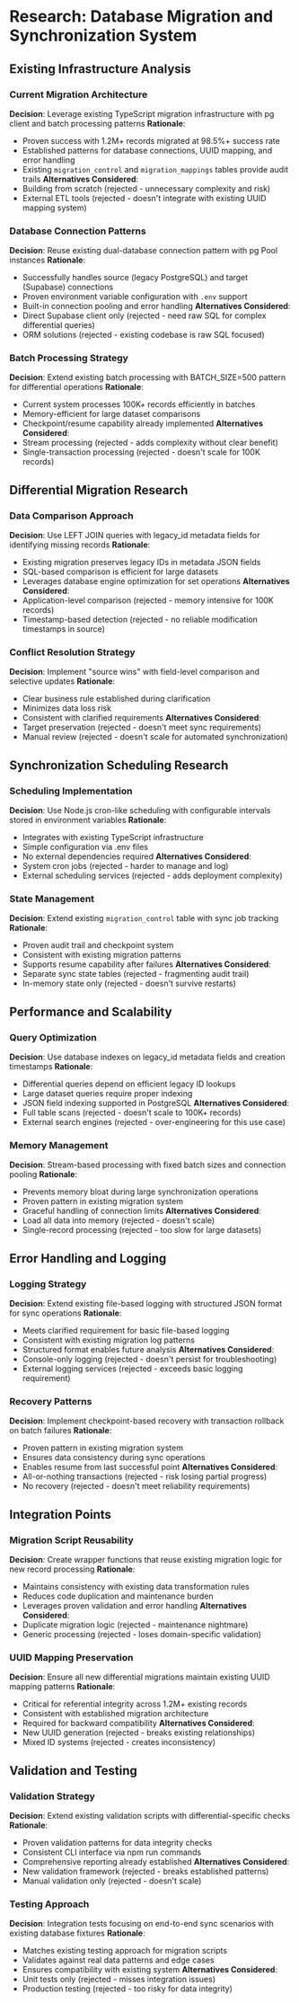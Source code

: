 # Research: Database Migration and Synchronization System

## Existing Infrastructure Analysis

### Current Migration Architecture
**Decision**: Leverage existing TypeScript migration infrastructure with pg client and batch processing patterns
**Rationale**:
- Proven success with 1.2M+ records migrated at 98.5%+ success rate
- Established patterns for database connections, UUID mapping, and error handling
- Existing `migration_control` and `migration_mappings` tables provide audit trails
**Alternatives Considered**:
- Building from scratch (rejected - unnecessary complexity and risk)
- External ETL tools (rejected - doesn't integrate with existing UUID mapping system)

### Database Connection Patterns
**Decision**: Reuse existing dual-database connection pattern with pg Pool instances
**Rationale**:
- Successfully handles source (legacy PostgreSQL) and target (Supabase) connections
- Proven environment variable configuration with `.env` support
- Built-in connection pooling and error handling
**Alternatives Considered**:
- Direct Supabase client only (rejected - need raw SQL for complex differential queries)
- ORM solutions (rejected - existing codebase is raw SQL focused)

### Batch Processing Strategy
**Decision**: Extend existing batch processing with BATCH_SIZE=500 pattern for differential operations
**Rationale**:
- Current system processes 100K+ records efficiently in batches
- Memory-efficient for large dataset comparisons
- Checkpoint/resume capability already implemented
**Alternatives Considered**:
- Stream processing (rejected - adds complexity without clear benefit)
- Single-transaction processing (rejected - doesn't scale for 100K records)

## Differential Migration Research

### Data Comparison Approach
**Decision**: Use LEFT JOIN queries with legacy_id metadata fields for identifying missing records
**Rationale**:
- Existing migration preserves legacy IDs in metadata JSON fields
- SQL-based comparison is efficient for large datasets
- Leverages database engine optimization for set operations
**Alternatives Considered**:
- Application-level comparison (rejected - memory intensive for 100K records)
- Timestamp-based detection (rejected - no reliable modification timestamps in source)

### Conflict Resolution Strategy
**Decision**: Implement "source wins" with field-level comparison and selective updates
**Rationale**:
- Clear business rule established during clarification
- Minimizes data loss risk
- Consistent with clarified requirements
**Alternatives Considered**:
- Target preservation (rejected - doesn't meet sync requirements)
- Manual review (rejected - doesn't scale for automated synchronization)

## Synchronization Scheduling Research

### Scheduling Implementation
**Decision**: Use Node.js cron-like scheduling with configurable intervals stored in environment variables
**Rationale**:
- Integrates with existing TypeScript infrastructure
- Simple configuration via .env files
- No external dependencies required
**Alternatives Considered**:
- System cron jobs (rejected - harder to manage and log)
- External scheduling services (rejected - adds deployment complexity)

### State Management
**Decision**: Extend existing `migration_control` table with sync job tracking
**Rationale**:
- Proven audit trail and checkpoint system
- Consistent with existing migration patterns
- Supports resume capability after failures
**Alternatives Considered**:
- Separate sync state tables (rejected - fragmenting audit trail)
- In-memory state only (rejected - doesn't survive restarts)

## Performance and Scalability

### Query Optimization
**Decision**: Use database indexes on legacy_id metadata fields and creation timestamps
**Rationale**:
- Differential queries depend on efficient legacy ID lookups
- Large dataset queries require proper indexing
- JSON field indexing supported in PostgreSQL
**Alternatives Considered**:
- Full table scans (rejected - doesn't scale to 100K+ records)
- External search engines (rejected - over-engineering for this use case)

### Memory Management
**Decision**: Stream-based processing with fixed batch sizes and connection pooling
**Rationale**:
- Prevents memory bloat during large synchronization operations
- Proven pattern in existing migration system
- Graceful handling of connection limits
**Alternatives Considered**:
- Load all data into memory (rejected - doesn't scale)
- Single-record processing (rejected - too slow for large datasets)

## Error Handling and Logging

### Logging Strategy
**Decision**: Extend existing file-based logging with structured JSON format for sync operations
**Rationale**:
- Meets clarified requirement for basic file-based logging
- Consistent with existing migration log patterns
- Structured format enables future analysis
**Alternatives Considered**:
- Console-only logging (rejected - doesn't persist for troubleshooting)
- External logging services (rejected - exceeds basic logging requirement)

### Recovery Patterns
**Decision**: Implement checkpoint-based recovery with transaction rollback on batch failures
**Rationale**:
- Proven pattern in existing migration system
- Ensures data consistency during sync operations
- Enables resume from last successful point
**Alternatives Considered**:
- All-or-nothing transactions (rejected - risk losing partial progress)
- No recovery (rejected - doesn't meet reliability requirements)

## Integration Points

### Migration Script Reusability
**Decision**: Create wrapper functions that reuse existing migration logic for new record processing
**Rationale**:
- Maintains consistency with existing data transformation rules
- Reduces code duplication and maintenance burden
- Leverages proven validation and error handling
**Alternatives Considered**:
- Duplicate migration logic (rejected - maintenance nightmare)
- Generic processing (rejected - loses domain-specific validation)

### UUID Mapping Preservation
**Decision**: Ensure all new differential migrations maintain existing UUID mapping patterns
**Rationale**:
- Critical for referential integrity across 1.2M+ existing records
- Consistent with established migration architecture
- Required for backward compatibility
**Alternatives Considered**:
- New UUID generation (rejected - breaks existing relationships)
- Mixed ID systems (rejected - creates inconsistency)

## Validation and Testing

### Validation Strategy
**Decision**: Extend existing validation scripts with differential-specific checks
**Rationale**:
- Proven validation patterns for data integrity checks
- Consistent CLI interface via npm run commands
- Comprehensive reporting already established
**Alternatives Considered**:
- New validation framework (rejected - breaks established patterns)
- Manual validation only (rejected - doesn't scale)

### Testing Approach
**Decision**: Integration tests focusing on end-to-end sync scenarios with existing database fixtures
**Rationale**:
- Matches existing testing approach for migration scripts
- Validates against real data patterns and edge cases
- Ensures compatibility with existing system
**Alternatives Considered**:
- Unit tests only (rejected - misses integration issues)
- Production testing (rejected - too risky for data integrity)